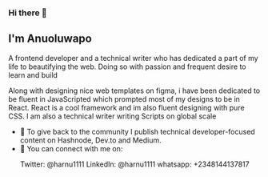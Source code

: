 ### Hi there 👋



<h2>I'm Anuoluwapo</h2>

<p>A frontend developer and a technical writer who has dedicated a part of my life to beautifying the web. Doing so with passion and frequent desire to learn and build</p>

<p> Along with designing nice web templates on figma, i have been dedicated to be fluent in JavaScripted which prompted most of my designs to be in React. React is a cool framework and im also fluent designing with pure CSS. I am also a technical writer writing Scripts on global scale </p>
  <ul>
  <li> 📝 To give back to the community I publish technical developer-focused content on Hashnode, Dev.to and Medium.



</li>
 <li>
  🚀 You can connect with me on:
  
   Twitter: @harnu1111
LinkedIn: @harnu1111
   whatsapp: +2348144137817
  </li>
 
